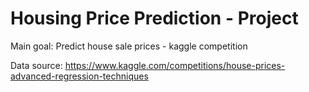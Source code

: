 # Housing Price Prediction - Project

Main goal: Predict house sale prices - kaggle competition

Data source: https://www.kaggle.com/competitions/house-prices-advanced-regression-techniques
